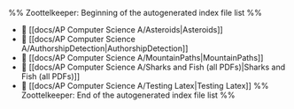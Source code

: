 %% Zoottelkeeper: Beginning of the autogenerated index file list  %%
- 📄 [[docs/AP Computer Science A/Asteroids|Asteroids]]
- 📄 [[docs/AP Computer Science A/AuthorshipDetection|AuthorshipDetection]]
- 📄 [[docs/AP Computer Science A/MountainPaths|MountainPaths]]
- 📄 [[docs/AP Computer Science A/Sharks and Fish (all PDFs)|Sharks and Fish (all PDFs)]]
- 📄 [[docs/AP Computer Science A/Testing Latex|Testing Latex]]
%% Zoottelkeeper: End of the autogenerated index file list  %%
